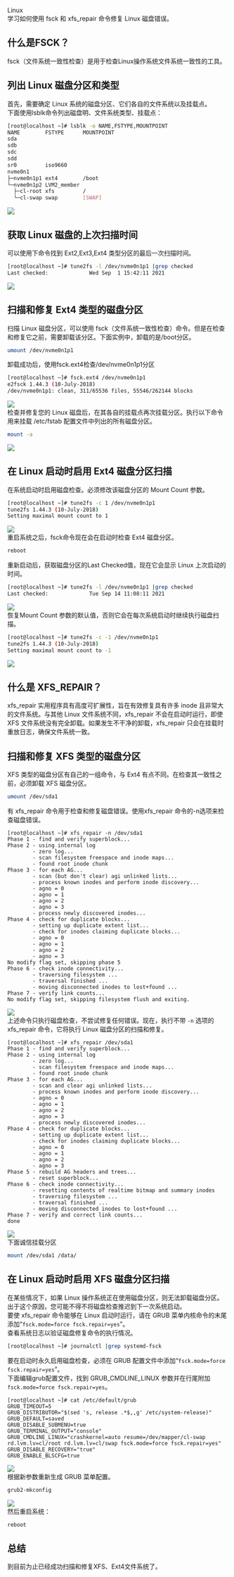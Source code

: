 Linux<br />学习如何使用 fsck 和 xfs_repair 命令修复 Linux 磁盘错误。
<a name="o4w5d"></a>
## 什么是FSCK？
fsck（文件系统一致性检查）是用于检查Linux操作系统文件系统一致性的工具。
<a name="vm8NL"></a>
## 列出 Linux 磁盘分区和类型
首先，需要确定 Linux 系统的磁盘分区、它们各自的文件系统以及挂载点。<br />下面使用lsblk命令列出磁盘明、文件系统类型、挂载点：
```bash
[root@localhost ~]# lsblk -o NAME,FSTYPE,MOUNTPOINT
NAME        FSTYPE      MOUNTPOINT
sda                     
sdb                     
sdc                     
sdd                     
sr0         iso9660     
nvme0n1                 
├─nvme0n1p1 ext4        /boot
└─nvme0n1p2 LVM2_member 
  ├─cl-root xfs         /
  └─cl-swap swap        [SWAP]
```
![](https://cdn.nlark.com/yuque/0/2023/png/396745/1678668574715-522634a2-e6ff-4e65-ba74-9ae2457934c8.png#averageHue=%23000000&clientId=u4f058211-788e-4&from=paste&id=u1c00acad&originHeight=213&originWidth=534&originalType=url&ratio=2.5&rotation=0&showTitle=false&status=done&style=none&taskId=ud889a15e-9c69-4c10-9f13-98468e2cf5b&title=)
<a name="gXx5j"></a>
## 获取 Linux 磁盘的上次扫描时间
可以使用下命令找到 Ext2,Ext3,Ext4 类型分区的最后一次扫描时间。
```bash
[root@localhost ~]# tune2fs -l /dev/nvme0n1p1 |grep checked
Last checked:             Wed Sep  1 15:42:11 2021
```
![](https://cdn.nlark.com/yuque/0/2023/png/396745/1678668574967-cc553699-1a02-493d-a2ab-b5ef919b730f.png#averageHue=%23010000&clientId=u4f058211-788e-4&from=paste&id=u7e37d65d&originHeight=60&originWidth=571&originalType=url&ratio=2.5&rotation=0&showTitle=false&status=done&style=none&taskId=ud04d6327-cc96-45f3-b2c2-2d68cfce06f&title=)
<a name="JTayW"></a>
## 扫描和修复 Ext4 类型的磁盘分区
扫描 Linux 磁盘分区，可以使用 fsck（文件系统一致性检查）命令。但是在检查和修复它之前，需要卸载该分区。下面实例中，卸载的是/boot分区。
```bash
umount /dev/nvme0n1p1
```
卸载成功后，使用fsck.ext4检查/dev/nvme0n1p1分区
```bash
[root@localhost ~]# fsck.ext4 /dev/nvme0n1p1 
e2fsck 1.44.3 (10-July-2018)
/dev/nvme0n1p1: clean, 311/65536 files, 55546/262144 blocks
```
![](https://cdn.nlark.com/yuque/0/2023/png/396745/1678668597985-c4bdab36-7712-46e9-a85e-a3360dbe0be2.png#averageHue=%23010000&clientId=u4f058211-788e-4&from=paste&id=u3e998519&originHeight=244&originWidth=678&originalType=url&ratio=2.5&rotation=0&showTitle=false&status=done&style=none&taskId=u638061e7-3de6-46ec-b195-703025cebbe&title=)<br />检查并修复您的 Linux 磁盘后，在其各自的挂载点再次挂载分区。执行以下命令用来挂载 /etc/fstab 配置文件中列出的所有磁盘分区。
```bash
mount -a
```
![](https://cdn.nlark.com/yuque/0/2023/png/396745/1678668598001-3add7f17-e279-4799-82b3-45dee30ed832.png#averageHue=%23030000&clientId=u4f058211-788e-4&from=paste&id=u0a53564c&originHeight=204&originWidth=636&originalType=url&ratio=2.5&rotation=0&showTitle=false&status=done&style=none&taskId=u41f8a772-4f87-477f-886b-3eef7ed59ae&title=)
<a name="bh4x7"></a>
## 在 Linux 启动时启用 Ext4 磁盘分区扫描
在系统启动时启用磁盘检查。必须修改该磁盘分区的 Mount Count 参数。
```bash
[root@localhost ~]# tune2fs -c 1 /dev/nvme0n1p1 
tune2fs 1.44.3 (10-July-2018)
Setting maximal mount count to 1
```
![](https://cdn.nlark.com/yuque/0/2023/png/396745/1678668598410-471ae01a-64f7-4423-a39b-942842599d08.png#averageHue=%23000000&clientId=u4f058211-788e-4&from=paste&id=u81401988&originHeight=94&originWidth=455&originalType=url&ratio=2.5&rotation=0&showTitle=false&status=done&style=none&taskId=ue5c7dbcb-fa2c-40ed-8cab-f195db55f45&title=)<br />重启系统之后，fsck命令现在会在启动时检查 Ext4 磁盘分区。
```bash
reboot
```
重新启动后，获取磁盘分区的Last Checked值，现在它会显示 Linux 上次启动的时间。
```bash
[root@localhost ~]# tune2fs -l /dev/nvme0n1p1 |grep checked
Last checked:             Tue Sep 14 11:08:11 2021
```
![](https://cdn.nlark.com/yuque/0/2023/png/396745/1678668632805-1c6e0d8f-81b8-4041-ab5f-a26e9211ca26.png#averageHue=%23010000&clientId=u4f058211-788e-4&from=paste&id=u5132e5e0&originHeight=58&originWidth=560&originalType=url&ratio=2.5&rotation=0&showTitle=false&status=done&style=none&taskId=u10296e0b-b3d8-47f9-a461-bd60eb309bc&title=)<br />恢复Mount Count 参数的默认值，否则它会在每次系统启动时继续执行磁盘扫描。
```bash
[root@localhost ~]# tune2fs -c -1 /dev/nvme0n1p1 
tune2fs 1.44.3 (10-July-2018)
Setting maximal mount count to -1
```
![](https://cdn.nlark.com/yuque/0/2023/png/396745/1678668633205-d62319e0-45ac-4a18-84e7-fc550677ef49.png#averageHue=%23000000&clientId=u4f058211-788e-4&from=paste&id=u2aebce80&originHeight=70&originWidth=555&originalType=url&ratio=2.5&rotation=0&showTitle=false&status=done&style=none&taskId=u2df9b0ec-0e1b-46aa-9f7f-8879da60dd9&title=)
<a name="dGMvJ"></a>
## 什么是 XFS_REPAIR？
xfs_repair 实用程序具有高度可扩展性，旨在有效修复具有许多 inode 且非常大的文件系统。与其他 Linux 文件系统不同，xfs_repair 不会在启动时运行，即使 XFS 文件系统没有完全卸载。如果发生不干净的卸载，xfs_repair 只会在挂载时重放日志，确保文件系统一致。
<a name="NmLFF"></a>
## 扫描和修复 XFS 类型的磁盘分区
XFS 类型的磁盘分区有自己的一组命令，与 Ext4 有点不同。在检查其一致性之前，必须卸载 XFS 磁盘分区。
```bash
umount /dev/sda1
```
有 xfs_repair 命令用于检查和修复磁盘错误。使用xfs_repair 命令的-n选项来检查磁盘错误。
```
[root@localhost ~]# xfs_repair -n /dev/sda1 
Phase 1 - find and verify superblock...
Phase 2 - using internal log
        - zero log...
        - scan filesystem freespace and inode maps...
        - found root inode chunk
Phase 3 - for each AG...
        - scan (but don't clear) agi unlinked lists...
        - process known inodes and perform inode discovery...
        - agno = 0
        - agno = 1
        - agno = 2
        - agno = 3
        - process newly discovered inodes...
Phase 4 - check for duplicate blocks...
        - setting up duplicate extent list...
        - check for inodes claiming duplicate blocks...
        - agno = 0
        - agno = 1
        - agno = 2
        - agno = 3
No modify flag set, skipping phase 5
Phase 6 - check inode connectivity...
        - traversing filesystem ...
        - traversal finished ...
        - moving disconnected inodes to lost+found ...
Phase 7 - verify link counts...
No modify flag set, skipping filesystem flush and exiting.
```
![](https://cdn.nlark.com/yuque/0/2023/png/396745/1678668633131-6eedd49c-26b5-488b-89ab-3ec4c7bc6a9a.png#averageHue=%23000000&clientId=u4f058211-788e-4&from=paste&id=u9ef59ee8&originHeight=481&originWidth=567&originalType=url&ratio=2.5&rotation=0&showTitle=false&status=done&style=none&taskId=u8a06dcd6-5333-4ba3-93a0-f7841bb7f55&title=)<br />上述命令只执行磁盘检查，不尝试修复任何错误。现在，执行不带 `-n` 选项的 xfs_repair 命令，它将执行 Linux 磁盘分区的扫描和修复。
```
[root@localhost ~]# xfs_repair /dev/sda1
Phase 1 - find and verify superblock...
Phase 2 - using internal log
        - zero log...
        - scan filesystem freespace and inode maps...
        - found root inode chunk
Phase 3 - for each AG...
        - scan and clear agi unlinked lists...
        - process known inodes and perform inode discovery...
        - agno = 0
        - agno = 1
        - agno = 2
        - agno = 3
        - process newly discovered inodes...
Phase 4 - check for duplicate blocks...
        - setting up duplicate extent list...
        - check for inodes claiming duplicate blocks...
        - agno = 0
        - agno = 1
        - agno = 2
        - agno = 3
Phase 5 - rebuild AG headers and trees...
        - reset superblock...
Phase 6 - check inode connectivity...
        - resetting contents of realtime bitmap and summary inodes
        - traversing filesystem ...
        - traversal finished ...
        - moving disconnected inodes to lost+found ...
Phase 7 - verify and correct link counts...
done
```
![](https://cdn.nlark.com/yuque/0/2023/png/396745/1678668672469-9337a195-8b6e-4dfd-8bb9-9e9c4495b2e3.png#averageHue=%23000000&clientId=u4f058211-788e-4&from=paste&id=ua867bc1c&originHeight=511&originWidth=637&originalType=url&ratio=2.5&rotation=0&showTitle=false&status=done&style=none&taskId=ue6a46725-f7f7-465a-bfc5-c74c1853c3f&title=)<br />下面诚信挂载分区
```bash
mount /dev/sda1 /data/
```
<a name="E2EHk"></a>
## 在 Linux 启动时启用 XFS 磁盘分区扫描
在某些情况下，如果 Linux 操作系统正在使用磁盘分区，则无法卸载磁盘分区。出于这个原因，您可能不得不将磁盘检查推迟到下一次系统启动。<br />要使 xfs_repair 命令能够在 Linux 启动时运行，请在 GRUB 菜单内核命令的末尾添加“`fsck.mode=force fsck.repair=yes`”。<br />查看系统日志以验证磁盘修复命令的执行情况。
```bash
[root@localhost ~]# journalctl |grep systemd-fsck
```
要在启动时永久启用磁盘检查，必须在 GRUB 配置文件中添加“`fsck.mode=force fsck.repair=yes`”。<br />下面编辑grub配置文件，找到 GRUB_CMDLINE_LINUX 参数并在行尾附加`fsck.mode=force fsck.repair=yes`。
```
[root@localhost ~]# cat /etc/default/grub 
GRUB_TIMEOUT=5
GRUB_DISTRIBUTOR="$(sed 's, release .*$,,g' /etc/system-release)"
GRUB_DEFAULT=saved
GRUB_DISABLE_SUBMENU=true
GRUB_TERMINAL_OUTPUT="console"
GRUB_CMDLINE_LINUX="crashkernel=auto resume=/dev/mapper/cl-swap rd.lvm.lv=cl/root rd.lvm.lv=cl/swap fsck.mode=force fsck.repair=yes"
GRUB_DISABLE_RECOVERY="true"
GRUB_ENABLE_BLSCFG=true
```
![](https://cdn.nlark.com/yuque/0/2023/png/396745/1678668672842-bcf35b14-bc69-42b2-8de5-19c67f603dc9.png#averageHue=%23010000&clientId=u4f058211-788e-4&from=paste&id=u45d673d6&originHeight=216&originWidth=862&originalType=url&ratio=2.5&rotation=0&showTitle=false&status=done&style=none&taskId=u9c6cb71b-3d56-4b6d-ac86-5a6133761c4&title=)<br />根据新参数重新生成 GRUB 菜单配置。
```bash
grub2-mkconfig
```
![](https://cdn.nlark.com/yuque/0/2023/png/396745/1678668672882-d964ce42-b7a9-4760-b4b6-bb6f12d5eae5.png#averageHue=%23000000&clientId=u4f058211-788e-4&from=paste&id=ufea67a32&originHeight=451&originWidth=586&originalType=url&ratio=2.5&rotation=0&showTitle=false&status=done&style=none&taskId=ubb630b2f-bdc9-4176-93a8-a613ac4c135&title=)<br />然后重启系统：
```bash
reboot
```
<a name="DuID7"></a>
## 总结
到目前为止已经成功扫描和修复XFS、Ext4文件系统了。
